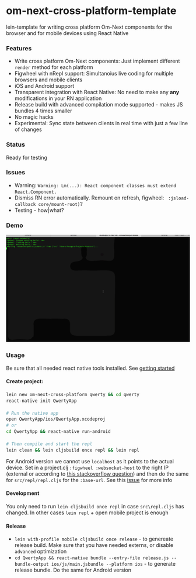 # om-next-cross-platform-template

lein-template for writing cross platform Om-Next components for the browser and for mobile devices using React Native

### Features

- Write cross platform Om-Next components: Just implement different `render` method for each platform
- Figwheel with nRepl support: Simultanoius live coding for multiple browsers and mobile clients
- iOS and Android support
- Transparent integration with React Native: No need to make any **any** modifications in your RN application
- Release build with advanced compilation mode supported - makes JS bundles 4 times smaller
- No magic hacks
- Experimental: Sync state between clients in real time with just a few line of changes

### Status

Ready for testing

### Issues

- Warning: `Warning: Lm(...): React component classes must extend React.Component.`
- Dismiss RN error automatically. Remount on refresh, figwheel: ` :jsload-callback core/mount-root)`?
- Testing - how|what?

### Demo

![Editing native and mobile](om-next-cross-platform-demo.gif)


### Usage

Be sure that all needed react native tools installed. See [getting started](http://facebook.github.io/react-native/docs/getting-started.html)

#### Create project:

``` bash
lein new om-next-cross-platform qwerty && cd qwerty
react-native init QwertyApp

# Run the native app
open QwertyApp/ios/QwertyApp.xcodeproj
# or
cd QwertyApp && react-native run-android

# Then compile and start the repl
lein clean && lein cljsbuild once repl && lein repl
```

For Android version we cannot use `localhost` as it points to the actual device. Set in a project.clj `:figwheel :websocket-host` to the right IP (external or according to [this stackoverflow question](http://stackoverflow.com/questions/5806220/how-to-connect-to-my-http-localhost-web-server-from-android-emulator-in-eclips)) and then do the same for `src/repl/repl.cljs` for the `:base-url`. See this [issue](https://github.com/artemyarulin/om-next-cross-platform-template/issues/4) for more info

#### Development

You only need to run `lein cljsbuild once repl` in case `src\repl.cljs` has changed. In other cases `lein repl` + open mobile project is enough

#### Release

- `lein with-profile mobile cljsbuild once release` - to genereate release build. Make sure that you have needed externs, or disable `advanced` optimization
- `cd QwertyApp && react-native bundle --entry-file release.js --bundle-output ios/js/main.jsbundle --platform ios` - to generate release bundle. Do the same for Android version
